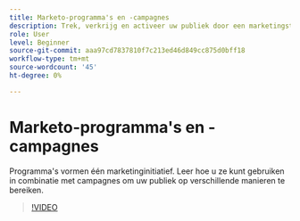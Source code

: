 ```yaml
---
title: Marketo-programma's en -campagnes
description: Trek, verkrijg en activeer uw publiek door een marketingstrategie voor content te ontwikkelen.
role: User
level: Beginner
source-git-commit: aaa97cd7837810f7c213ed46d849cc875d0bff18
workflow-type: tm+mt
source-wordcount: '45'
ht-degree: 0%

---
```


# Marketo-programma&#39;s en -campagnes

Programma&#39;s vormen één marketinginitiatief. Leer hoe u ze kunt gebruiken in combinatie met campagnes om uw publiek op verschillende manieren te bereiken.

>[!VIDEO](https://video.tv.adobe.com/v/3418042/?quality=12&learn=on)
